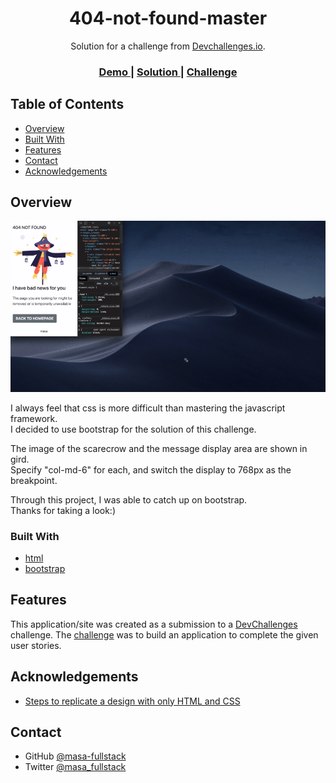 <!-- Please update value in the {}  -->

<h1 align="center">404-not-found-master</h1>

<div align="center">
   Solution for a challenge from  <a href="http://devchallenges.io" target="_blank">Devchallenges.io</a>.
</div>

<div align="center">
  <h3>
    <a href="demo.gif">
      Demo
    </a>
    <span> | </span>
    <a href="https://not-found-master-579ee.firebaseapp.com/">
      Solution
    </a>
    <span> | </span>
    <a href="https://devchallenges.io/challenges/wBunSb7FPrIepJZAg0sY">
      Challenge
    </a>
  </h3>
</div>

<!-- TABLE OF CONTENTS -->

## Table of Contents

- [Overview](#overview)
- [Built With](#built-with)
- [Features](#features)
- [Contact](#contact)
- [Acknowledgements](#acknowledgements)

<!-- OVERVIEW -->

## Overview

![screenshot](demo.gif)

I always feel that css is more difficult than mastering the javascript framework.<br>
I decided to use bootstrap for the solution of this challenge.

The image of the scarecrow and the message display area are shown in gird.<br>
Specify "col-md-6" for each, and switch the display to 768px as the breakpoint.

Through this project, I was able to catch up on bootstrap.<br>
Thanks for taking a look:)

### Built With

<!-- This section should list any major frameworks that you built your project using. Here are a few examples.-->

- [html](https://whatwg.org/)
- [bootstrap](https://getbootstrap.com/)

## Features

<!-- List the features of your application or follow the template. Don't share the figma file here :) -->

This application/site was created as a submission to a [DevChallenges](https://devchallenges.io/challenges) challenge. The [challenge](https://devchallenges.io/challenges/wBunSb7FPrIepJZAg0sY) was to build an application to complete the given user stories.

## Acknowledgements

<!-- This section should list any articles or add-ons/plugins that helps you to complete the project. This is optional but it will help you in the future. For exmpale -->

- [Steps to replicate a design with only HTML and CSS](https://devchallenges-blogs.web.app/how-to-replicate-design/)

## Contact

- GitHub [@masa-fullstack](https://github.com/masa-fullstack)
- Twitter [@masa_fullstack](https://twitter.com/masa_fullstack)
